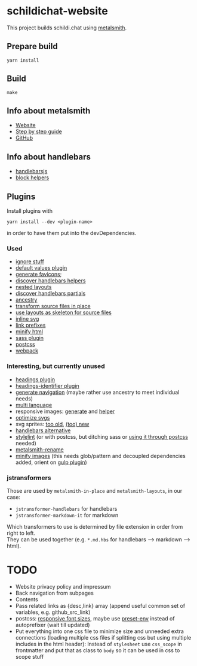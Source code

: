 # schildichat-website

This project builds schildi.chat using [metalsmith](https://metalsmith.io/).

## Prepare build

```
yarn install
```

## Build

```
make
```

## Info about metalsmith

- [Website](https://metalsmith.io)
- [Step by step guide](https://metalsmith.io/step-by-step/#tl-dr)
- [GitHub](https://github.com/segmentio/metalsmith)

## Info about handlebars

- [handlebarsjs](https://handlebarsjs.com/)
- [block helpers](https://handlebarsjs.com/guide/block-helpers.html#simple-iterators)


## Plugins

Install plugins with
```
yarn install --dev <plugin-name>
```
in order to have them put into the devDependencies.

### Used
- [ignore stuff](https://github.com/segmentio/metalsmith-ignore)
- [default values plugin](https://github.com/metalsmith/default-values)
- [generate favicons](https://github.com/arccoza/metalsmith-favicons);
- [discover handlebars helpers](https://github.com/timdp/metalsmith-discover-helpers)
- [nested layouts](https://github.com/firesideguru/metalsmith-nested)
- [discover handlebars partials](https://github.com/timdp/metalsmith-discover-partials)
- [ancestry](https://github.com/tests-always-included/metalsmith-ancestry)
- [transform source files in place](https://github.com/metalsmith/metalsmith-in-place)
- [use layouts as skeleton for source files](https://github.com/metalsmith/metalsmith-layouts)
- [inline svg](https://github.com/meatysolutions/metalsmith-inline-svg)
- [link prefixes](https://github.com/evoja/metalsmith-prefixoid)
- [minify html](https://github.com/whymarrh/metalsmith-html-minifier)
- [sass plugin](https://github.com/sounisi5011/metalsmith-dart-sass)
- [postcss](https://github.com/gwillz/metalsmith-postcss)
- [webpack](https://github.com/gwillz/metalsmith-webpack)

### Interesting, but currently unused
- [headings plugin](https://github.com/segmentio/metalsmith-headings)
- [headings-identifier plugin](https://github.com/majodev/metalsmith-headings-identifier)
- [generate navigation](https://github.com/unstoppablecarl/metalsmith-navigation) (maybe rather use ancestry to meet individual needs)
- [multi language](https://www.npmjs.com/package/metalsmith-multi-language)
- responsive images: [generate](https://github.com/AnthonyAstige/metalsmith-picset-generate) and [helper](https://github.com/AnthonyAstige/metalsmith-picset-handlebars-helper)
- [optimize svgs](https://github.com/ben-eb/metalsmith-svgo)
- svg sprites: [too old](https://github.com/10xjs/metalsmith-svg-sprite), [(too) new](https://github.com/gwillz/metalsmith-sprites)
- [handlebars alternative](https://github.com/gwillz/metalsmith-handlebars)
- [stylelint](https://github.com/csmets/metalsmith-sass-lint) (or with postcss, but ditching sass or [using it through postcss]((https://github.com/jonathantneal/postcss-sass)) needed)
- [metalsmith-rename](https://github.com/MoOx/metalsmith-rename)
- [minify images](https://github.com/ahmadnassri/metalsmith-imagemin) (this needs glob/pattern and decoupled dependencies added, orient on [gulp plugin](https://github.com/sindresorhus/gulp-imagemin))

### jstransformers
Those are used by `metalsmith-in-place` and `metalsmith-layouts`, in our case:
- `jstransformer-handlebars` for handlebars
- `jstransformer-markdown-it` for markdown

Which transformers to use is determined by file extension in order from right to left.  
They can be used together (e.g. `*.md.hbs` for handlebars --> markdown --> html).

# TODO

- Website privacy policy and impressum
- Back navigation from subpages
- Contents
- Pass related links as {desc,link} array (append useful common set of variables, e.g. github_src_link)
- postcss: [responsive font sizes](https://github.com/twbs/rfs), maybe use [preset-env](https://github.com/csstools/postcss-preset-env) instead of autoprefixer (wait till updated)
- Put everything into one css file to minimize size and unneeded extra connections (loading multiple css files if splitting css but using multiple includes in the html header): Instead of `stylesheet` use `css_scope` in frontmatter and put that as class to `body` so it can be used in css to scope stuff 
